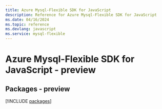 ```yaml
---
title: Azure Mysql-Flexible SDK for JavaScript
description: Reference for Azure Mysql-Flexible SDK for JavaScript
ms.date: 04/16/2024
ms.topic: reference
ms.devlang: javascript
ms.service: mysql-flexible
---
```

# Azure Mysql-Flexible SDK for JavaScript - preview
## Packages - preview
[!INCLUDE [packages](mysql-flexible-index.md)]